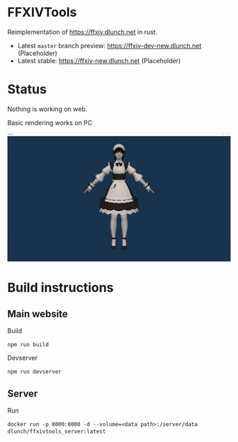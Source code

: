 # FFXIVTools

Reimplementation of <https://ffxiv.dlunch.net> in rust.

- Latest `master` branch preview: <https://ffxiv-dev-new.dlunch.net> (Placeholder)
- Latest stable: <https://ffxiv-new.dlunch.net> (Placeholder)

# Status

Nothing is working on web.

Basic rendering works on PC

![](https://github.com/dlunch/FFXIVTools/raw/master/screenshots/200521.png)

# Build instructions

## Main website

Build

```
npm run build
```

Devserver

```
npm run devserver
```

## Server

Run

```
docker run -p 8000:8000 -d --volume=<data path>:/server/data dlunch/ffxivtools_server:latest
```

